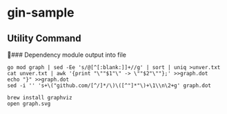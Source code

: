 # gin-sample

## Utility Command

### Dependency module output into file

```
go mod graph | sed -Ee 's/@[^[:blank:]]+//g' | sort | uniq >unver.txt
cat unver.txt | awk '{print "\""$1"\" -> \""$2"\""};' >>graph.dot
echo "}" >>graph.dot
sed -i '' 's+\("github.com/[^/]*/\)\([^"]*"\)+\1\\n\2+g' graph.dot

brew install graphviz
open graph.svg
```
